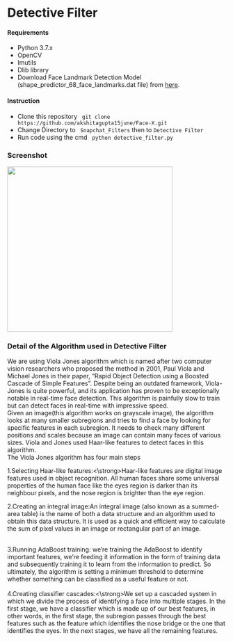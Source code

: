 # Detective Filter


#### Requirements
- Python 3.7.x
- OpenCV
- Imutils
- Dlib library
- Download Face Landmark Detection Model (shape_predictor_68_face_landmarks.dat file) 
from [here](https://github.com/italojs/facial-landmarks-recognition/blob/master/shape_predictor_68_face_landmarks.dat).

#### Instruction
- Clone this repository ` git clone https://github.com/akshitagupta15june/Face-X.git`
- Change Directory to ` Snapchat_Filters` then to `Detective Filter`
- Run code using the cmd ` python detective_filter.py`

### Screenshot
<img height="380" src="https://github.com/Defcon27/Face-X/blob/master/Snapchat_Filters/Detective%20Filter/assets/out.jpg">

### Detail of the Algorithm used in Detective Filter
We are using Viola Jones algorithm which is named after two computer vision researchers who proposed the method in 2001, Paul Viola and Michael Jones in their paper, “Rapid Object Detection using a Boosted Cascade of Simple Features”. Despite being an outdated framework, Viola-Jones is quite powerful, and its application has proven to be exceptionally notable in real-time face detection. This algorithm is painfully slow to train but can detect faces in real-time with impressive speed.
<br>
Given an image(this algorithm works on grayscale image), the algorithm looks at many smaller subregions and tries to find a face by looking for specific features in each subregion. It needs to check many different positions and scales because an image can contain many faces of various sizes. Viola and Jones used Haar-like features to detect faces in this algorithm.
<br>
The Viola Jones algorithm has four main steps
<br>

1.Selecting Haar-like features:<\strong>Haar-like features are digital image features used in object recognition. All human faces share some universal properties of the human face like the eyes region is darker than its neighbour pixels, and the nose region is brighter than the eye region.
<br>  

2.Creating an integral image:An integral image (also known as a summed-area table) is the name of both a data structure and an algorithm used to obtain this data structure. It is used as a quick and efficient way to calculate the sum of pixel values in an image or rectangular part of an image.

<br>
3.Running AdaBoost training: we’re training the AdaBoost to identify important features, we’re feeding it information in the form of training data and subsequently training it to learn from the information to predict. So ultimately, the algorithm is setting a minimum threshold to determine whether something can be classified as a useful feature or not.
<br>
<br>
4.Creating classifier cascades:<\strong>We set up a cascaded system in which we divide the process of identifying a face into multiple stages. In the first stage, we have a classifier which is made up of our best features, in other words, in the first stage, the subregion passes through the best features such as the feature which identifies the nose bridge or the one that identifies the eyes. In the next stages, we have all the remaining features.
